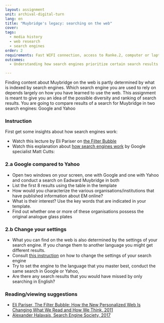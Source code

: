 ```yaml
---
layout: assignment
unit: archival-digital-turn
lang: en
title: "Muybridge's legacy: searching on the web"
cover:
tags:
  - media history
  - web research
  - search engines
order: 2
requirements: Fast WIFI connection, access to Ranke.2, computer or laptop, application on laptop or computer to view video,
outcomes:
  - Understanding how search engines prioritize certain search results 

---
```

Finding content about Muybridge on the web is partly determined by what is indexed by search engines. Which search engine you are used to rely on depends largely on how you have learned to use the web. This assignment is meant to give you an idea of the possible diversity and ranking of search results. You are going to compare results of a search for Muybridge in two search engines: Google and Yahoo
<!-- more -->

<!-- briefing-student -->
### Instruction
<!-- section-contents -->
First get some insights about how search engines work:
-  Watch this lecture by Eli Pariser on [the Filter Bubble](https://www.youtube.com/watch?v=Dua_UvR5mtI)
-  Watch this explanation about [how search engines work](https://www.youtube.com/watch?v=BNHR6IQJGZs) by Google specialist Matt Cutts: 

<!-- section -->
### 2.a Google compared to Yahoo
<!-- section-contents -->

- Open two windows on your screen, one with Google and one with Yahoo and conduct a search on Eadward Muybridge in both
- List the  first 8 results using the table in the template
- How would you characterize the various organisations/institutions that have published information about EM online?
- What is their interest? Use the key words that are indicated in your template.
- Find out whether one or more of these organisations possess the original analogue glass plates 

<!-- section -->
### 2.b Change your settings
<!-- section-contents -->

- What you can find on the web is also determined by the settings of your search engine. If you change them to another language you might get different results.
- Consult [this instruction](https://docs.google.com/document/d/1ViUm0C3Ov1w5ut1O7uY0FoOyaQxw82hvTfkfN3ZfqeA/edit)  on how to change the settings of your search engine 
- Try to set the engine to the language that you master best, conduct the same search in Google or Yahoo, 
- Are there any search results that you would have missed by only searching in English?

<!-- section -->
### Reading/viewing  suggestions
<!-- section-contents -->
- [Eli Pariser, The Filter Bubble: How the New Personalized Web Is Changing What We Read and How We Think, 2011](https://books.google.nl/books/about/The_Filter_Bubble.html?id=wcalrOI1YbQC&redir_esc=y)
- [Alexander Halavais, Search Engine Society, 2017](https://books.google.nl/books?id=RLpADwAAQBAJ&printsec=frontcover&dq=how+do+search+engines+work&hl=nl&sa=X&ved=0ahUKEwjM_rDRz7DdAhUxMewKHdjBBLUQ6AEIRzAE)
